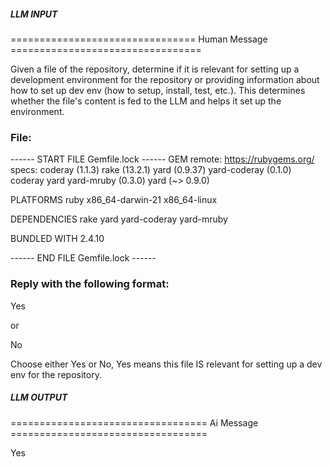 ##### LLM INPUT #####
================================ Human Message =================================

Given a file of the repository, determine if it is relevant for setting up a development environment for the repository or providing information about how to set up dev env (how to setup, install, test, etc.). This determines whether the file's content is fed to the LLM and helps it set up the environment.

### File:
------ START FILE Gemfile.lock ------
GEM
  remote: https://rubygems.org/
  specs:
    coderay (1.1.3)
    rake (13.2.1)
    yard (0.9.37)
    yard-coderay (0.1.0)
      coderay
      yard
    yard-mruby (0.3.0)
      yard (~> 0.9.0)

PLATFORMS
  ruby
  x86_64-darwin-21
  x86_64-linux

DEPENDENCIES
  rake
  yard
  yard-coderay
  yard-mruby

BUNDLED WITH
   2.4.10

------ END FILE Gemfile.lock ------

### Reply with the following format:

<rel>Yes</rel>

or

<rel>No</rel>

Choose either Yes or No, Yes means this file IS relevant for setting up a dev env for the repository.

##### LLM OUTPUT #####
================================== Ai Message ==================================

<rel>Yes</rel>